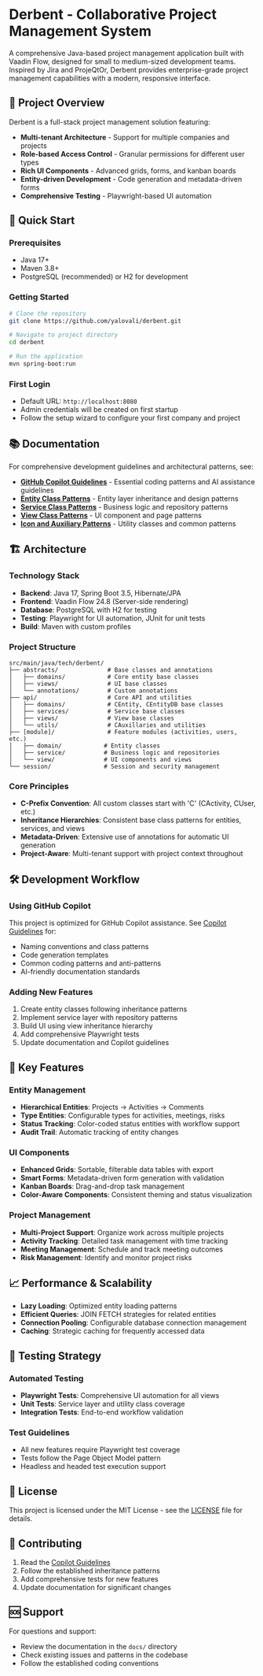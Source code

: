 # Derbent - Collaborative Project Management System

A comprehensive Java-based project management application built with Vaadin Flow, designed for small to medium-sized development teams. Inspired by Jira and ProjeQtOr, Derbent provides enterprise-grade project management capabilities with a modern, responsive interface.

## 🎯 Project Overview

Derbent is a full-stack project management solution featuring:
- **Multi-tenant Architecture** - Support for multiple companies and projects
- **Role-based Access Control** - Granular permissions for different user types
- **Rich UI Components** - Advanced grids, forms, and kanban boards
- **Entity-driven Development** - Code generation and metadata-driven forms
- **Comprehensive Testing** - Playwright-based UI automation

## 🚀 Quick Start

### Prerequisites
- Java 17+
- Maven 3.8+
- PostgreSQL (recommended) or H2 for development

### Getting Started
```bash
# Clone the repository
git clone https://github.com/yalovali/derbent.git

# Navigate to project directory
cd derbent

# Run the application
mvn spring-boot:run
```

### First Login
- Default URL: `http://localhost:8080`
- Admin credentials will be created on first startup
- Follow the setup wizard to configure your first company and project

## 📚 Documentation

For comprehensive development guidelines and architectural patterns, see:

- **[GitHub Copilot Guidelines](docs/copilot-guidelines.md)** - Essential coding patterns and AI assistance guidelines
- **[Entity Class Patterns](docs/entity-inheritance.md)** - Entity layer inheritance and design patterns
- **[Service Class Patterns](docs/service-patterns.md)** - Business logic and repository patterns
- **[View Class Patterns](docs/view-patterns.md)** - UI component and page patterns
- **[Icon and Auxiliary Patterns](docs/utility-patterns.md)** - Utility classes and common patterns

## 🏗️ Architecture

### Technology Stack
- **Backend**: Java 17, Spring Boot 3.5, Hibernate/JPA
- **Frontend**: Vaadin Flow 24.8 (Server-side rendering)
- **Database**: PostgreSQL with H2 for testing
- **Testing**: Playwright for UI automation, JUnit for unit tests
- **Build**: Maven with custom profiles

### Project Structure
```
src/main/java/tech/derbent/
├── abstracts/              # Base classes and annotations
│   ├── domains/            # Core entity base classes
│   ├── views/              # UI base classes
│   └── annotations/        # Custom annotations
├── api/                    # Core API and utilities
│   ├── domains/            # CEntity, CEntityDB base classes
│   ├── services/           # Service base classes
│   ├── views/              # View base classes
│   └── utils/              # CAuxillaries and utilities
├── [module]/               # Feature modules (activities, users, etc.)
│   ├── domain/            # Entity classes
│   ├── service/           # Business logic and repositories
│   └── view/              # UI components and views
└── session/               # Session and security management
```

### Core Principles
- **C-Prefix Convention**: All custom classes start with 'C' (CActivity, CUser, etc.)
- **Inheritance Hierarchies**: Consistent base class patterns for entities, services, and views
- **Metadata-Driven**: Extensive use of annotations for automatic UI generation
- **Project-Aware**: Multi-tenant support with project context throughout

## 🛠️ Development Workflow

### Using GitHub Copilot
This project is optimized for GitHub Copilot assistance. See [Copilot Guidelines](docs/copilot-guidelines.md) for:
- Naming conventions and class patterns
- Code generation templates
- Common coding patterns and anti-patterns
- AI-friendly documentation standards

### Adding New Features
1. Create entity classes following inheritance patterns
2. Implement service layer with repository patterns
3. Build UI using view inheritance hierarchy
4. Add comprehensive Playwright tests
5. Update documentation and Copilot guidelines

## 🔧 Key Features

### Entity Management
- **Hierarchical Entities**: Projects → Activities → Comments
- **Type Entities**: Configurable types for activities, meetings, risks
- **Status Tracking**: Color-coded status entities with workflow support
- **Audit Trail**: Automatic tracking of entity changes

### UI Components
- **Enhanced Grids**: Sortable, filterable data tables with export
- **Smart Forms**: Metadata-driven form generation with validation
- **Kanban Boards**: Drag-and-drop task management
- **Color-Aware Components**: Consistent theming and status visualization

### Project Management
- **Multi-Project Support**: Organize work across multiple projects
- **Activity Tracking**: Detailed task management with time tracking
- **Meeting Management**: Schedule and track meeting outcomes
- **Risk Management**: Identify and monitor project risks

## 📈 Performance & Scalability

- **Lazy Loading**: Optimized entity loading patterns
- **Efficient Queries**: JOIN FETCH strategies for related entities
- **Connection Pooling**: Configurable database connection management
- **Caching**: Strategic caching for frequently accessed data

## 🧪 Testing Strategy

### Automated Testing
- **Playwright Tests**: Comprehensive UI automation for all views
- **Unit Tests**: Service layer and utility class coverage
- **Integration Tests**: End-to-end workflow validation

### Test Guidelines
- All new features require Playwright test coverage
- Tests follow the Page Object Model pattern
- Headless and headed test execution support

## 📄 License

This project is licensed under the MIT License - see the [LICENSE](LICENSE) file for details.

## 🤝 Contributing

1. Read the [Copilot Guidelines](docs/copilot-guidelines.md)
2. Follow the established inheritance patterns
3. Add comprehensive tests for new features
4. Update documentation for significant changes

## 🆘 Support

For questions and support:
- Review the documentation in the `docs/` directory
- Check existing issues and patterns in the codebase
- Follow the established coding conventions